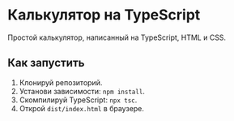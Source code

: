# Калькулятор на TypeScript

Простой калькулятор, написанный на TypeScript, HTML и CSS.

## Как запустить
1. Клонируй репозиторий.
2. Установи зависимости: `npm install`.
3. Скомпилируй TypeScript: `npx tsc`.
4. Открой `dist/index.html` в браузере.
